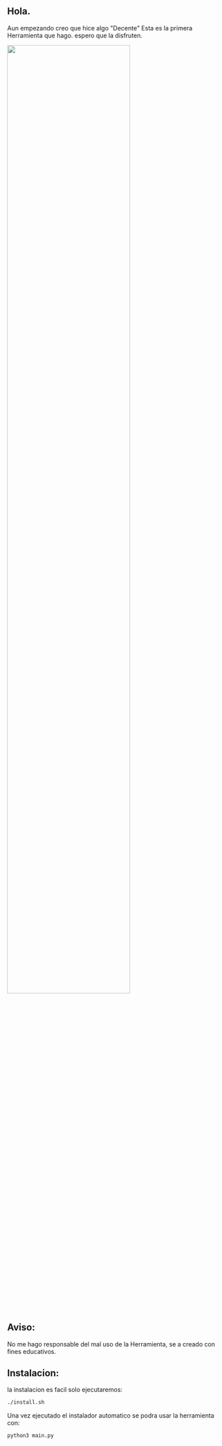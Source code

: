 ## Hola.
Aun empezando creo que hice algo "Decente"
Esta es la primera Herramienta que hago.
espero que la disfruten.

<p align="left">
	<img src="https://i.postimg.cc/wMVX07MT/imagen-2022-12-08-183153102.png" width="75%" height="75%" align="">
</p>

## Aviso:

No me hago responsable del mal uso de la Herramienta, se a creado con fines educativos.

## Instalacion:

la instalacion es facil solo ejecutaremos:

  ```sh
  ./install.sh
  ```

Una vez ejecutado el instalador automatico se podra usar la herramienta con:
  ```sh
  python3 main.py
  ```
  
